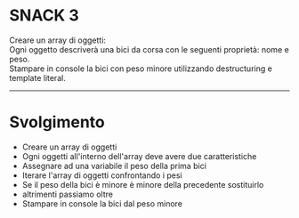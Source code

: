 # SNACK 3

Creare un array di oggetti:  
Ogni oggetto descriverà una bici da corsa con le seguenti proprietà: nome e peso.  
Stampare in console la bici con peso minore utilizzando destructuring e template literal.

---

# Svolgimento

- Creare un array di oggetti
- Ogni oggetti all'interno dell'array deve avere due caratteristiche
- Assegnare ad una variabile il peso della prima bici
- Iterare l'array di oggetti confrontando i pesi
- Se il peso della bici è minore è minore della precedente sostituirlo
- altrimenti passiamo oltre 
- Stampare in console la bici dal peso minore 